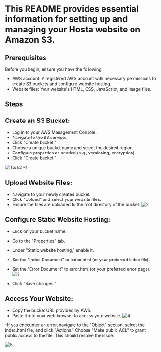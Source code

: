 # This README provides essential information for setting up and managing your Hosta website on Amazon S3.

## Prerequisites

Before you begin, ensure you have the following:
- AWS account: A registered AWS account with necessary permissions to create S3 buckets and configure website hosting.
- Website files: Your website's HTML, CSS, JavaScript, and image files.

## Steps

## Create an S3 Bucket:

- Log in to your AWS Management Console. 
- Navigate to the S3 service.  
- Click "Create bucket." 
- Choose a unique bucket name and select the desired region.
- Configure properties as needed (e.g., versioning, encryption).
- Click "Create bucket."

![Task2 -1](https://github.com/user-attachments/assets/101ee633-d92c-4db8-bccd-4ecfdbebf055)


## Upload Website Files:

- Navigate to your newly created bucket.
- Click "Upload" and select your website files.
- Ensure the files are uploaded to the root directory of the bucket.
![2](https://github.com/user-attachments/assets/95cf8aef-a9ba-4046-8277-ae647b86c850)



## Configure Static Website Hosting:

- Click on your bucket name.
- Go to the "Properties" tab.
- Under "Static website hosting," enable it.
- Set the "Index Document" to index.html (or your preferred index file).
- Set the "Error Document" to error.html (or your preferred error page).
![3](https://github.com/user-attachments/assets/2c01f37b-d9bb-4262-b75c-7cb135dd19d6)


- Click "Save changes."



## Access Your Website:

- Copy the bucket URL provided by AWS.
- Paste it into your web browser to access your website.
 ![4](https://github.com/user-attachments/assets/58106bac-9b00-4571-b083-fc1d2afc7664)

-If you encounter an error, navigate to the "Object" section, select the index.html file, and click "Actions." Choose "Make public ACL" to grant public access to the file. This should resolve the issue.


![5](https://github.com/user-attachments/assets/980870bb-5b66-4c0c-9e68-30f2c5edc2bf)
